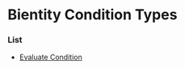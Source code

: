 # Bientity Condition Types


### List

 * [Evaluate Condition](bientity_condition_types/evaluate_condition.md)
